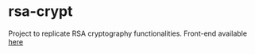 # rsa-crypt
Project to replicate RSA cryptography functionalities.
Front-end available [here](https://github.com/brunog2/front-rsa)
